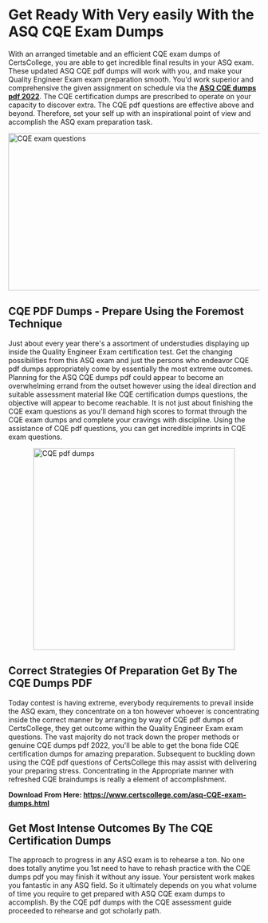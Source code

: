 <h1><strong>Get Ready With Very easily With the ASQ CQE Exam Dumps&nbsp;</strong></h1>
<p><span style="font-weight: 400;">With an arranged timetable and an efficient  CQE exam dumps of CertsCollege, you are able to get incredible final results in your ASQ exam. These updated ASQ CQE pdf dumps will work with you, and make your Quality Engineer Exam exam preparation smooth. You'd work superior and comprehensive the given assignment on schedule via the <strong><a href="https://www.certscollege.com/asq-CQE-exam-dumps.html">ASQ CQE dumps pdf 2022</a></strong>. The CQE certification dumps are prescribed to operate on your capacity to discover extra. The  CQE pdf questions are effective above and beyond. Therefore, set your self up with an inspirational point of view and accomplish the ASQ exam preparation task.&nbsp;</span></p>
<p><span style="font-weight: 400;"><img style="display: block; margin-left: auto; margin-right: auto;" src="https://i.ibb.co/CPDK3ps/Yellow-and-Blue-Initiative-Blog-Banner.png" alt="CQE exam questions" width="559" height="315" /></span></p>
<h2><strong>CQE PDF Dumps - Prepare Using the Foremost Technique</strong></h2>
<p><span style="font-weight: 400;">Just about every year there's a assortment of understudies displaying up inside the Quality Engineer Exam certification test. Get the changing possibilities from this ASQ exam and just the persons who endeavor CQE pdf dumps appropriately come by essentially the most extreme outcomes. Planning for the ASQ CQE dumps pdf could appear to become an overwhelming errand from the outset however using the ideal direction and suitable assessment material like CQE certification dumps questions, the objective will appear to become reachable. It is not just about finishing the CQE exam questions as you'll demand high scores to format through the CQE exam dumps and complete your cravings with discipline. Using the assistance of CQE pdf questions, you can get incredible imprints in CQE exam questions.</span></p>
<p><span style="font-weight: 400;"><a href="https://tinyurl.com/yb6xeq7w"><img style="display: block; margin-left: auto; margin-right: auto;" src="https://i.ibb.co/9tMrhdY/Teacher-Appreciation-Invitation.png" alt="CQE pdf dumps " width="404" height="404" /></a></span></p>
<h2><strong>Correct Strategies Of Preparation Get By The CQE Dumps PDF</strong></h2>
<p><span style="font-weight: 400;">Today contest is having extreme, everybody requirements to prevail inside the ASQ exam, they concentrate on a ton however whoever is concentrating inside the correct manner by arranging by way of CQE pdf dumps of CertsCollege, they get outcome within the Quality Engineer Exam exam questions. The vast majority do not track down the proper methods or genuine CQE dumps pdf 2022, you'll be able to get the bona fide CQE certification dumps for amazing preparation. Subsequent to buckling down using the  CQE pdf questions of CertsCollege this may assist with delivering your preparing stress. Concentrating in the Appropriate manner with refreshed CQE braindumps is really a element of accomplishment.</span></p>
<p><span style="font-weight: 400;"><strong>Download From Here: <a href="https://www.certscollege.com/asq-CQE-exam-dumps.html">https://www.certscollege.com/asq-CQE-exam-dumps.html</a></strong></span></p>
<h2><strong>Get Most Intense Outcomes By The CQE Certification Dumps</strong></h2>
<p><span style="font-weight: 400;">The approach to progress in any ASQ exam is to rehearse a ton. No one does totally anytime you 1st need to have to rehash practice with the CQE dumps pdf you may finish it without any issue. Your persistent work makes you fantastic in any ASQ field. So it ultimately depends on you what volume of time you require to get prepared with ASQ CQE exam dumps to accomplish. By the CQE pdf dumps with the CQE assessment guide proceeded to rehearse and got scholarly path.</span></p>

